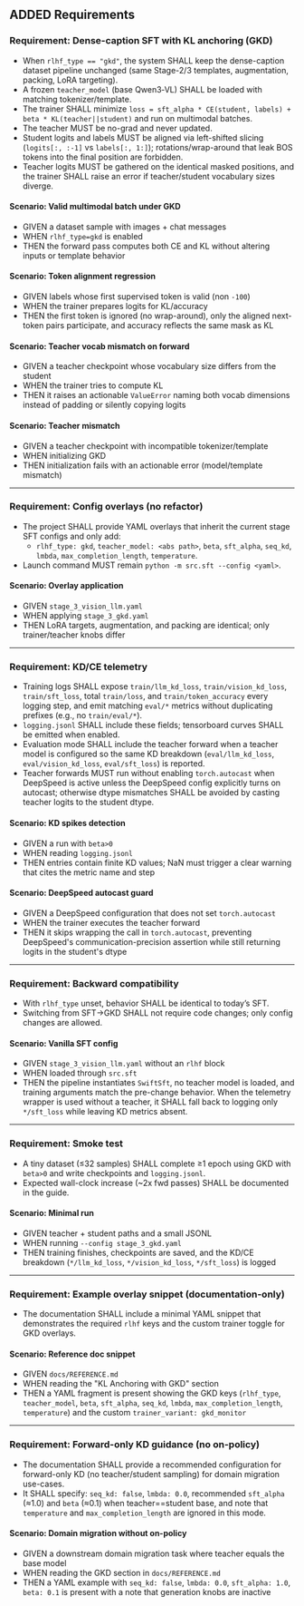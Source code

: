 ## ADDED Requirements

### Requirement: Dense-caption SFT with KL anchoring (GKD)
- When `rlhf_type == "gkd"`, the system SHALL keep the dense-caption dataset pipeline unchanged (same Stage-2/3 templates, augmentation, packing, LoRA targeting).
- A frozen `teacher_model` (base Qwen3‑VL) SHALL be loaded with matching tokenizer/template.
- The trainer SHALL minimize `loss = sft_alpha * CE(student, labels) + beta * KL(teacher||student)` and run on multimodal batches.
- The teacher MUST be no-grad and never updated.
- Student logits and labels MUST be aligned via left-shifted slicing (`logits[:, :-1]` vs `labels[:, 1:]`); rotations/wrap-around that leak BOS tokens into the final position are forbidden.
- Teacher logits MUST be gathered on the identical masked positions, and the trainer SHALL raise an error if teacher/student vocabulary sizes diverge.

#### Scenario: Valid multimodal batch under GKD
- GIVEN a dataset sample with images + chat messages
- WHEN `rlhf_type=gkd` is enabled
- THEN the forward pass computes both CE and KL without altering inputs or template behavior

#### Scenario: Token alignment regression
- GIVEN labels whose first supervised token is valid (non `-100`)
- WHEN the trainer prepares logits for KL/accuracy
- THEN the first token is ignored (no wrap-around), only the aligned next-token pairs participate, and accuracy reflects the same mask as KL

#### Scenario: Teacher vocab mismatch on forward
- GIVEN a teacher checkpoint whose vocabulary size differs from the student
- WHEN the trainer tries to compute KL
- THEN it raises an actionable `ValueError` naming both vocab dimensions instead of padding or silently copying logits

#### Scenario: Teacher mismatch
- GIVEN a teacher checkpoint with incompatible tokenizer/template
- WHEN initializing GKD
- THEN initialization fails with an actionable error (model/template mismatch)

---

### Requirement: Config overlays (no refactor)
- The project SHALL provide YAML overlays that inherit the current stage SFT configs and only add:
  - `rlhf_type: gkd`, `teacher_model: <abs path>`, `beta`, `sft_alpha`, `seq_kd`, `lmbda`, `max_completion_length`, `temperature`.
- Launch command MUST remain `python -m src.sft --config <yaml>`.

#### Scenario: Overlay application
- GIVEN `stage_3_vision_llm.yaml`
- WHEN applying `stage_3_gkd.yaml`
- THEN LoRA targets, augmentation, and packing are identical; only trainer/teacher knobs differ

---

### Requirement: KD/CE telemetry
- Training logs SHALL expose `train/llm_kd_loss`, `train/vision_kd_loss`, `train/sft_loss`, total `train/loss`, and `train/token_accuracy` every logging step, and emit matching `eval/*` metrics without duplicating prefixes (e.g., no `train/eval/*`).
- `logging.jsonl` SHALL include these fields; tensorboard curves SHALL be emitted when enabled.
- Evaluation mode SHALL include the teacher forward when a teacher model is configured so the same KD breakdown (`eval/llm_kd_loss`, `eval/vision_kd_loss`, `eval/sft_loss`) is reported.
- Teacher forwards MUST run without enabling `torch.autocast` when DeepSpeed is active unless the DeepSpeed config explicitly turns on autocast; otherwise dtype mismatches SHALL be avoided by casting teacher logits to the student dtype.

#### Scenario: KD spikes detection
- GIVEN a run with `beta>0`
- WHEN reading `logging.jsonl`
- THEN entries contain finite KD values; NaN must trigger a clear warning that cites the metric name and step

#### Scenario: DeepSpeed autocast guard
- GIVEN a DeepSpeed configuration that does not set `torch.autocast`
- WHEN the trainer executes the teacher forward
- THEN it skips wrapping the call in `torch.autocast`, preventing DeepSpeed's communication-precision assertion while still returning logits in the student's dtype

---

### Requirement: Backward compatibility
- With `rlhf_type` unset, behavior SHALL be identical to today’s SFT.
- Switching from SFT→GKD SHALL not require code changes; only config changes are allowed.

#### Scenario: Vanilla SFT config
- GIVEN `stage_3_vision_llm.yaml` without an `rlhf` block
- WHEN loaded through `src.sft`
- THEN the pipeline instantiates `SwiftSft`, no teacher model is loaded, and training arguments match the pre-change behavior. When the telemetry wrapper is used without a teacher, it SHALL fall back to logging only `*/sft_loss` while leaving KD metrics absent.

---

### Requirement: Smoke test
- A tiny dataset (≤32 samples) SHALL complete ≥1 epoch using GKD with `beta>0` and write checkpoints and `logging.jsonl`.
- Expected wall-clock increase (~2x fwd passes) SHALL be documented in the guide.

#### Scenario: Minimal run
- GIVEN teacher + student paths and a small JSONL
- WHEN running `--config stage_3_gkd.yaml`
- THEN training finishes, checkpoints are saved, and the KD/CE breakdown (`*/llm_kd_loss`, `*/vision_kd_loss`, `*/sft_loss`) is logged

---

### Requirement: Example overlay snippet (documentation-only)
- The documentation SHALL include a minimal YAML snippet that demonstrates the required `rlhf` keys and the custom trainer toggle for GKD overlays.

#### Scenario: Reference doc snippet
- GIVEN `docs/REFERENCE.md`
- WHEN reading the "KL Anchoring with GKD" section
- THEN a YAML fragment is present showing the GKD keys (`rlhf_type`, `teacher_model`, `beta`, `sft_alpha`, `seq_kd`, `lmbda`, `max_completion_length`, `temperature`) and the custom `trainer_variant: gkd_monitor`

---

### Requirement: Forward-only KD guidance (no on-policy)
- The documentation SHALL provide a recommended configuration for forward-only KD (no teacher/student sampling) for domain migration use-cases.
- It SHALL specify: `seq_kd: false`, `lmbda: 0.0`, recommended `sft_alpha` (≈1.0) and `beta` (≈0.1) when teacher==student base, and note that `temperature` and `max_completion_length` are ignored in this mode.

#### Scenario: Domain migration without on-policy
- GIVEN a downstream domain migration task where teacher equals the base model
- WHEN reading the GKD section in `docs/REFERENCE.md`
- THEN a YAML example with `seq_kd: false`, `lmbda: 0.0`, `sft_alpha: 1.0`, `beta: 0.1` is present with a note that generation knobs are inactive
